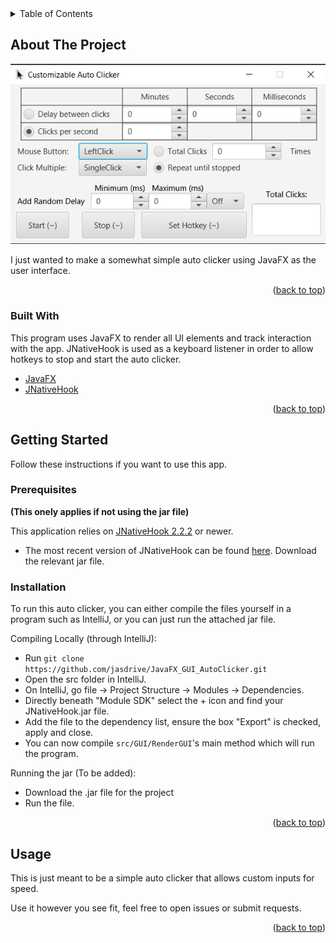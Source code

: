 <div id="top"></div>
<!--
*** Definitely just stole this from
*** https://github.com/othneildrew/Best-README-Template/blob/master/README.md
-->

<!-- TABLE OF CONTENTS -->
<details>
  <summary>Table of Contents</summary>
  <ol>
    <li>
      <a href="#about-the-project">About The Project</a>
      <ul>
        <li><a href="#built-with">Built With</a></li>
      </ul>
    </li>
    <li>
      <a href="#getting-started">Getting Started</a>
      <ul>
        <li><a href="#prerequisites">Prerequisites</a></li>
        <li><a href="#installation">Installation</a></li>
      </ul>
    </li>
    <li><a href="#usage">Usage</a></li>
  </ol>
</details>

<!-- ABOUT THE PROJECT -->
## About The Project

![Image of Auto Clicker in use](src/Resources/JavaFX_GUI_AutoClickerImage.png)

I just wanted to make a somewhat simple auto clicker using JavaFX as the user interface.

<p align="right">(<a href="#top">back to top</a>)</p>


### Built With

This program uses JavaFX to render all UI elements and track interaction with the app.
JNativeHook is used as a keyboard listener in order to allow hotkeys to stop and start the auto clicker.

* [JavaFX](https://openjfx.io/)
* [JNativeHook](https://github.com/kwhat/jnativehook)

<p align="right">(<a href="#top">back to top</a>)</p>


<!-- GETTING STARTED -->
## Getting Started

Follow these instructions if you want to use this app.

### Prerequisites
**(This onely applies if not using the jar file)**

This application relies on [JNativeHook 2.2.2](https://github.com/kwhat/jnativehook) or newer.
 - The most recent version of JNativeHook can be found [here](https://github.com/kwhat/jnativehook/releases). 
   Download the relevant jar file.

### Installation

 To run this auto clicker, you can either compile the files yourself in a program such as IntelliJ, or you can just run the attached jar file.

Compiling Locally (through IntelliJ):
 * Run `git clone https://github.com/jasdrive/JavaFX_GUI_AutoClicker.git`
 * Open the src folder in IntelliJ.
 * On IntelliJ, go file -> Project Structure -> Modules -> Dependencies.
 * Directly beneath "Module SDK" select the + icon and find your JNativeHook.jar file.
 * Add the file to the dependency list, ensure the box "Export" is checked, apply and close.
 * You can now compile `src/GUI/RenderGUI`'s main method which will run the program.

Running the jar (To be added):
 * Download the .jar file for the project
 * Run the file.

<p align="right">(<a href="#top">back to top</a>)</p>


<!-- USAGE EXAMPLES -->
## Usage

This is just meant to be a simple auto clicker that allows custom inputs for speed.

Use it however you see fit, feel free to open issues or submit requests.

<p align="right">(<a href="#top">back to top</a>)</p>
